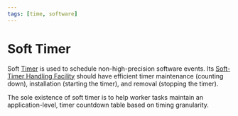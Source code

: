 ```yaml
---
tags: [time, software]
---
```


# Soft Timer

Soft [Timer](202404061106.md) is used to schedule non-high-precision software
events. Its [Soft-Timer Handling Facility](202405260026.md) should have
efficient timer maintenance (counting down), installation (starting the timer),
and removal (stopping the timer).

The sole existence of soft timer is to help worker tasks maintain an
application-level, timer countdown table based on timing granularity.
